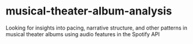 # musical-theater-album-analysis
Looking for insights into pacing, narrative structure, and other patterns in musical theater albums using audio features in the Spotify API
